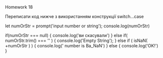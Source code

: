 Homework 18

Переписати код нижче з використанням конструкції switch…case

let numOrStr = prompt('input number or string');
console.log(numOrStr)

if(numOrStr === null) {
console.log('ви скасували')
} else if( numOrStr.trim() === '' ) {
console.log('Empty String');
} else if ( isNaN( +numOrStr ) ) {
console.log(' number is Ba_NaN')
} else {
console.log('OK!')
}